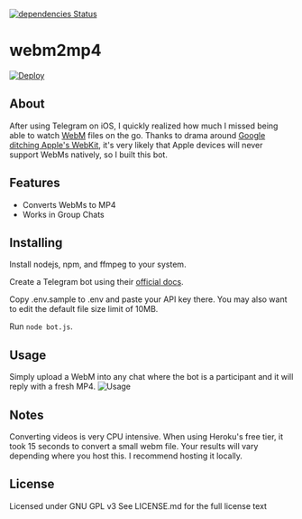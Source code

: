 [![dependencies Status](https://david-dm.org/JorgenPhi/webm2mp4/status.svg)](https://david-dm.org/JorgenPhi/webm2mp4)

webm2mp4
=====
[![Deploy](https://www.herokucdn.com/deploy/button.svg)](https://www.heroku.com/deploy?template=https://github.com/JorgenPhi/webm2mp4)

About
-----

After using Telegram on iOS, I quickly realized how much I missed being able to watch [WebM](https://www.webmproject.org/) files on the go. Thanks to drama around [Google ditching Apple's WebKit](https://www.wired.com/2013/04/blink/), it's very likely that Apple devices will never support WebMs natively, so I built this bot.

Features
--------
- Converts WebMs to MP4
- Works in Group Chats

Installing
----------

Install nodejs, npm, and ffmpeg to your system.

Create a Telegram bot using their [official docs](https://core.telegram.org/bots/api).

Copy .env.sample to .env and paste your API key there. You may also want to edit the default file size limit of 10MB.

Run `node bot.js`.

Usage
----------

Simply upload a WebM into any chat where the bot is a participant and it will reply with a fresh MP4.
![Usage](https://imgur.com/zrOMBgl.gif)

Notes
----------

Converting videos is very CPU intensive. When using Heroku's free tier, it took 15 seconds to convert a small webm file. Your results will vary depending where you host this. I recommend hosting it locally.

License
-------

Licensed under GNU GPL v3
See LICENSE.md for the full license text
